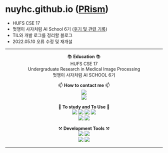 # nuyhc.github.io ([PRism](https://nuyhc.github.io/))

- HUFS CSE 17
- 멋쟁이 사자처럼 AI School 6기 ([후기 및 관련 기록](https://nuyhc.github.io/likelion/))
- TIL와 개발 로그를 정리할 블로그
- 2022.05.10 오류 수정 및 재개설

<div align="center">
  
* * *
 
📚 **Education** 📚  
 HUFS CSE 17  
 Undergraduate Research in Medical Image Processing  
 멋쟁이 사자처럼 AI SCHOOL 6기  
 

 
📫 **How to contact me** 📫  
<a href="https://www.instagram.com/nuyhc_/"><img src="https://img.shields.io/badge/Instagram-E4405F?style=plastic&logo=instagram&logoColor=FFFFFF"/></a>  
<a href="https://nuyhc.github.io/"><img src="https://img.shields.io/badge/Github%20Pages-222222?style=plastic&logo=githubpages&logoColor=FFFFFF"/></a>

 
 
🌱 **To study and To Use** 🌱  
<img src="https://img.shields.io/badge/C-A8B9CC?style=plastic&logo=c&logoColor=FFFFFF&"/>
<img src="https://img.shields.io/badge/C++-00599C?style=plastic&logo=cplusplus&logoColor=FFFFFF&"/>
<img src="https://img.shields.io/badge/Python-3776AB?style=plastic&logo=python&logoColor=FFFFFF&"/>
<img src="https://img.shields.io/badge/MySQL-4479A1?style=plastic&logo=mysql&logoColor=FFFFFF&"/>  
<img src="https://img.shields.io/badge/Pandas-150458?style=plastic&logo=pandas&logoColor=FFFFFF&"/>
<img src="https://img.shields.io/badge/scikitlearn-7931E?style=plastic&logo=scikitlearn&logoColor=FFFFFF&"/>

 
 
⚒️ **Development Tools** ⚒️   
<img src="https://img.shields.io/badge/VS Code-007ACC?style=plastic&logo=visualstudiocode&logoColor=FFFFFF&"/>
<img src="https://img.shields.io/badge/Anaconda-44A833?style=plastic&logo=anaconda&logoColor=FFFFFF&"/>  
<img src="https://img.shields.io/badge/Git-F05032?style=plastic&logo=git&logoColor=FFFFFF&"/>
<img src="https://img.shields.io/badge/GitHub-181717?style=plastic&logo=github&logoColor=FFFFFF&"/>
 
 
* * *  

</div>
